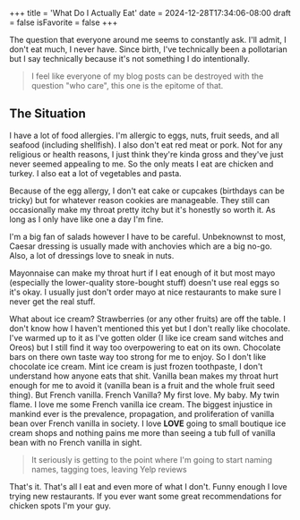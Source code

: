 +++
title = 'What Do I Actually Eat'
date = 2024-12-28T17:34:06-08:00
draft = false
isFavorite = false
+++

The question that everyone around me seems to constantly ask. I'll admit, I don't eat much, I never have. Since birth, I've technically been a pollotarian but I say technically because it's not something I do intentionally.

> I feel like everyone of my blog posts can be destroyed with the question "who care", this one is the epitome of that.

## The Situation

I have a lot of food allergies. I'm allergic to eggs, nuts, fruit seeds, and all seafood (including shellfish). I also don't eat red meat or pork. Not for any religious or health reasons, I just think they're kinda gross and they've just never seemed appealing to me. So the only meats I eat are chicken and turkey. I also eat a lot of vegetables and pasta.

Because of the egg allergy, I don't eat cake or cupcakes (birthdays can be tricky) but for whatever reason cookies are manageable. They still can occasionally make my throat pretty itchy but it's honestly so worth it. As long as I only have like one a day I'm fine.

I'm a big fan of salads however I have to be careful. Unbeknownst to most, Caesar dressing is usually made with anchovies which are a big no-go. Also, a lot of dressings love to sneak in nuts. 

Mayonnaise can make my throat hurt if I eat enough of it but most mayo (especially the lower-quality store-bought stuff) doesn't use real eggs so it's okay. I usually just don't order mayo at nice restaurants to make sure I never get the real stuff. 

What about ice cream? Strawberries (or any other fruits) are off the table. I don't know how I haven't mentioned this yet but I don't really like chocolate. I've warmed up to it as I've gotten older (I like ice cream sand witches and Oreos) but I still find it way too overpowering to eat on its own. Chocolate bars on there own taste way too strong for me to enjoy. So I don't like chocolate ice cream. Mint ice cream is just frozen toothpaste, I don't understand how anyone eats that shit. Vanilla bean makes my throat hurt enough for me to avoid it (vanilla bean is a fruit and the whole fruit seed thing). But French vanilla. French Vanilla? My first love. My baby. My twin flame. I love me some French vanilla ice cream. The biggest injustice in mankind ever is the prevalence, propagation, and proliferation of vanilla bean over French vanilla in society. I love **LOVE** going to small boutique ice cream shops and nothing pains me more than seeing a tub full of vanilla bean with no French vanilla in sight.

> It seriously is getting to the point where I'm going to start naming names, tagging toes, leaving Yelp reviews

That's it. That's all I eat and even more of what I don't. Funny enough I love trying new restaurants. If you ever want some great recommendations for chicken spots I'm your guy. 





